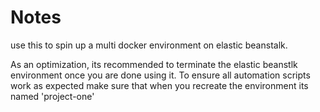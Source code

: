 # Notes

use this to spin up a multi docker environment on elastic beanstalk.

As an optimization, its recommended to terminate the elastic beanstlk environment once you are done using it.
To ensure all automation scripts work as expected make sure that when you recreate the environment its named 'project-one'
